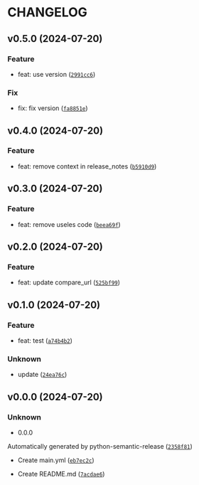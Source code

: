 # CHANGELOG



## v0.5.0 (2024-07-20)

### Feature

* feat: use version ([`2991cc6`](https://github.com/HADB/python-semantic-release-test/commit/2991cc62881a844a67cbe6cd9684f2fd8c109473))

### Fix

* fix: fix version ([`fa8851e`](https://github.com/HADB/python-semantic-release-test/commit/fa8851ef5c5424a89810245ac64ad3260733f0a6))


## v0.4.0 (2024-07-20)

### Feature

* feat: remove context in release_notes ([`b5910d9`](https://github.com/HADB/python-semantic-release-test/commit/b5910d9157f835ff92dd6cec3c1da771f26ba0c0))


## v0.3.0 (2024-07-20)

### Feature

* feat: remove useles code ([`beea69f`](https://github.com/HADB/python-semantic-release-test/commit/beea69f9761f0e87c97b6461f94263daf6520188))


## v0.2.0 (2024-07-20)

### Feature

* feat: update compare_url ([`525bf99`](https://github.com/HADB/python-semantic-release-test/commit/525bf9947243239ae1094dd2fa211566805c08a5))


## v0.1.0 (2024-07-20)

### Feature

* feat: test ([`a74b4b2`](https://github.com/HADB/python-semantic-release-test/commit/a74b4b23ed03737d52eb50bf99b333d0a7fd6d1c))

### Unknown

* update ([`24ea76c`](https://github.com/HADB/python-semantic-release-test/commit/24ea76cc73e84d290bd507e91a375a64b8fa3422))


## v0.0.0 (2024-07-20)

### Unknown

* 0.0.0

Automatically generated by python-semantic-release ([`2358f81`](https://github.com/HADB/python-semantic-release-test/commit/2358f81815e1003e9efba4e5e4738224e014625b))

* Create main.yml ([`eb7ec2c`](https://github.com/HADB/python-semantic-release-test/commit/eb7ec2cb62e947571100c637123d16179e282511))

* Create README.md ([`7acdae6`](https://github.com/HADB/python-semantic-release-test/commit/7acdae6a2ef88ed936d8eae843ab90b818708b5a))
